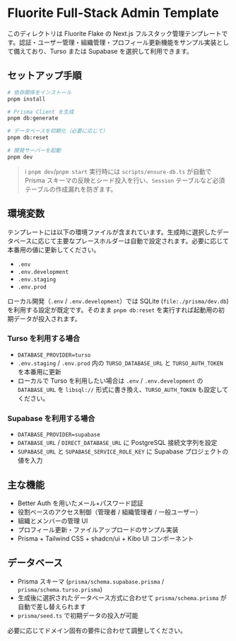 # Fluorite Full-Stack Admin Template

このディレクトリは Fluorite Flake の Next.js フルスタック管理テンプレートです。認証・ユーザー管理・組織管理・プロフィール更新機能をサンプル実装として備えており、Turso または Supabase を選択して利用できます。

## セットアップ手順

```bash
# 依存関係をインストール
pnpm install

# Prisma Client を生成
pnpm db:generate

# データベースを初期化（必要に応じて）
pnpm db:reset

# 開発サーバーを起動
pnpm dev
```

> ℹ️ `pnpm dev`/`pnpm start` 実行時には `scripts/ensure-db.ts` が自動で Prisma スキーマの反映とシード投入を行い、`Session` テーブルなど必須テーブルの作成漏れを防ぎます。

## 環境変数

テンプレートには以下の環境ファイルが含まれています。生成時に選択したデータベースに応じて主要なプレースホルダーは自動で設定されます。必要に応じて本番用の値に更新してください。

- `.env`
- `.env.development`
- `.env.staging`
- `.env.prod`

ローカル開発（`.env` / `.env.development`）では SQLite (`file:./prisma/dev.db`) を利用する設定が既定です。そのまま `pnpm db:reset` を実行すれば起動用の初期データが投入されます。

### Turso を利用する場合
- `DATABASE_PROVIDER=turso`
- `.env.staging` / `.env.prod` 内の `TURSO_DATABASE_URL` と `TURSO_AUTH_TOKEN` を本番用に更新
- ローカルで Turso を利用したい場合は `.env` / `.env.development` の `DATABASE_URL` を `libsql://` 形式に書き換え、`TURSO_AUTH_TOKEN` も設定してください。

### Supabase を利用する場合
- `DATABASE_PROVIDER=supabase`
- `DATABASE_URL` / `DIRECT_DATABASE_URL` に PostgreSQL 接続文字列を設定
- `SUPABASE_URL` と `SUPABASE_SERVICE_ROLE_KEY` に Supabase プロジェクトの値を入力

## 主な機能
- Better Auth を用いたメール+パスワード認証
- 役割ベースのアクセス制御（管理者 / 組織管理者 / 一般ユーザー）
- 組織とメンバーの管理 UI
- プロフィール更新・ファイルアップロードのサンプル実装
- Prisma + Tailwind CSS + shadcn/ui + Kibo UI コンポーネント

## データベース
- Prisma スキーマ (`prisma/schema.supabase.prisma` / `prisma/schema.turso.prisma`)
- 生成後に選択されたデータベース方式に合わせて `prisma/schema.prisma` が自動で差し替えられます
- `prisma/seed.ts` で初期データの投入が可能

必要に応じてドメイン固有の要件に合わせて調整してください。
